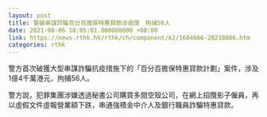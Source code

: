 ```yaml
---
layout: post
title: 警破串謀詐騙百分百擔保特惠貸款涉逾億　拘捕56人
date: 2021-08-06 18:05:01.000000000 +08:00
link: https://news.rthk.hk/rthk/ch/component/k2/1604666-20210806.htm
categories: rthk
---
```


警方首次破獲大型串謀詐騙抗疫措施下的「百分百擔保特惠貸款計劃」案件，涉及1億4千萬港元，拘捕56人。

警方說，犯罪集團涉嫌透過秘書公司購買多間空殼公司，在網上招攬影子僱員，再以虛假文件虛報營業額下跌，串通強積金中介人及銀行職員詐騙特惠貸款。
